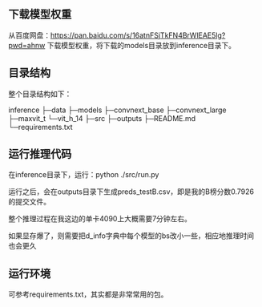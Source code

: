 ## 下载模型权重

从百度网盘：https://pan.baidu.com/s/16atnFSjTkFN4BrWlEAE5lg?pwd=ahnw 下载模型权重，将下载的models目录放到inference目录下。

## 目录结构

整个目录结构如下：

inference
├─data
├─models
    ├─convnext_base
    ├─convnext_large
    ├─maxvit_t
    └─vit_h_14
├─src
├─outputs
├─README.md
└─requirements.txt

## 运行推理代码

在inference目录下，运行：python ./src/run.py

运行之后，会在outputs目录下生成preds_testB.csv，即是我的B榜分数0.7926的提交文件。

整个推理过程在我这边的单卡4090上大概需要7分钟左右。

如果显存爆了，则需要把d_info字典中每个模型的bs改小一些，相应地推理时间也会更久

## 运行环境

可参考requirements.txt，其实都是非常常用的包。
